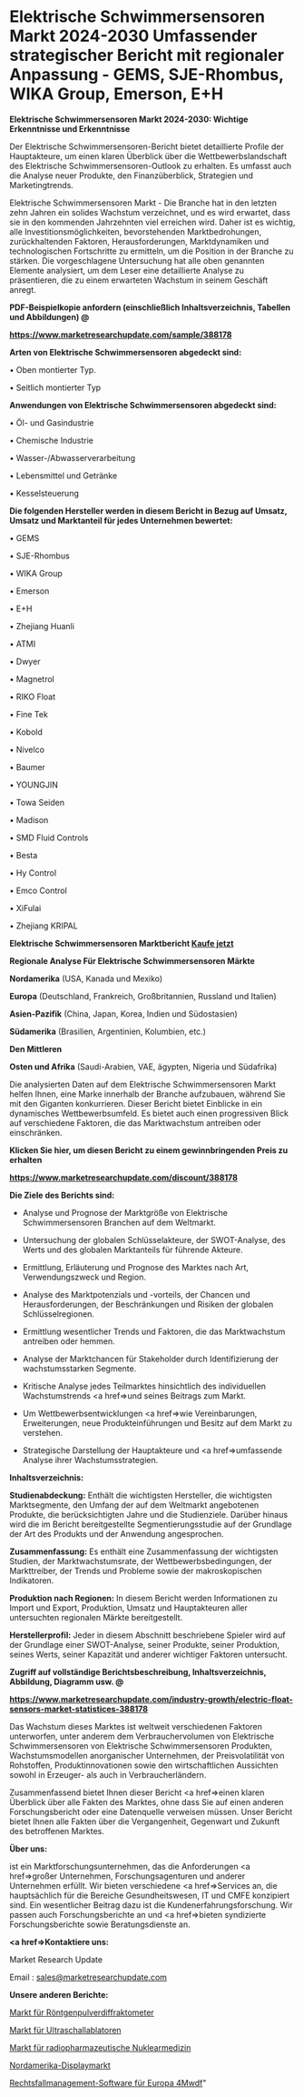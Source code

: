 # Elektrische Schwimmersensoren Markt 2024-2030 Umfassender strategischer Bericht mit regionaler Anpassung - GEMS, SJE-Rhombus, WIKA Group, Emerson, E+H

<strong>Elektrische Schwimmersensoren Markt 2024-2030: Wichtige Erkenntnisse und Erkenntnisse</strong>

Der Elektrische Schwimmersensoren-Bericht bietet detaillierte Profile der Hauptakteure, um einen klaren Überblick über die Wettbewerbslandschaft des Elektrische Schwimmersensoren-Outlook zu erhalten. Es umfasst auch die Analyse neuer Produkte, den Finanzüberblick, Strategien und Marketingtrends.

Elektrische Schwimmersensoren Markt - Die Branche hat in den letzten zehn Jahren ein solides Wachstum verzeichnet, und es wird erwartet, dass sie in den kommenden Jahrzehnten viel erreichen wird. Daher ist es wichtig, alle Investitionsmöglichkeiten, bevorstehenden Marktbedrohungen, zurückhaltenden Faktoren, Herausforderungen, Marktdynamiken und technologischen Fortschritte zu ermitteln, um die Position in der Branche zu stärken. Die vorgeschlagene Untersuchung hat alle oben genannten Elemente analysiert, um dem Leser eine detaillierte Analyse zu präsentieren, die zu einem erwarteten Wachstum in seinem Geschäft anregt.



<strong><b>PDF-Beispielkopie anfordern (einschließlich Inhaltsverzeichnis, Tabellen und Abbildungen) @ </b></strong>

<strong><a href=https://www.marketresearchupdate.com/sample/388178>

<strong>https://www.marketresearchupdate.com/sample/388178</u></a></strong></strong>



<strong>Arten von Elektrische Schwimmersensoren abgedeckt sind:</strong>

• Oben montierter Typ.

• Seitlich montierter Typ



<strong>Anwendungen von Elektrische Schwimmersensoren abgedeckt sind:</strong>

• Öl- und Gasindustrie

• Chemische Industrie

• Wasser-/Abwasserverarbeitung

• Lebensmittel und Getränke

• Kesselsteuerung



<strong>Die folgenden Hersteller werden in diesem Bericht in Bezug auf Umsatz, Umsatz und Marktanteil für jedes Unternehmen bewertet:</strong>

• GEMS

• SJE-Rhombus

• WIKA Group

• Emerson

• E+H

• Zhejiang Huanli

• ATMI

• Dwyer

• Magnetrol

• RIKO Float

• Fine Tek

• Kobold

• Nivelco

• Baumer

• YOUNGJIN

• Towa Seiden

• Madison

• SMD Fluid Controls

• Besta

• Hy Control

• Emco Control

• XiFulai

• Zhejiang KRIPAL



<strong>Elektrische Schwimmersensoren Marktbericht <a href=https://www.marketresearchupdate.com/buynow/388178>Kaufe jetzt</a></strong>



<strong>Regionale Analyse Für Elektrische Schwimmersensoren Märkte</strong>



<strong>Nordamerika</strong> (USA, Kanada und Mexiko)



<strong>Europa</strong> (Deutschland, Frankreich, Großbritannien, Russland und Italien)



<strong>Asien-Pazifik</strong> (China, Japan, Korea, Indien und Südostasien)



<strong>Südamerika</strong> (Brasilien, Argentinien, Kolumbien, etc.)



<strong>Den Mittleren</strong> 

<strong>Osten und Afrika</strong> (Saudi-Arabien, VAE, ägypten, Nigeria und Südafrika)

Die analysierten Daten auf dem Elektrische Schwimmersensoren Markt helfen Ihnen, eine Marke innerhalb der Branche aufzubauen, während Sie mit den Giganten konkurrieren. Dieser Bericht bietet Einblicke in ein dynamisches Wettbewerbsumfeld. Es bietet auch einen progressiven Blick auf verschiedene Faktoren, die das Marktwachstum antreiben oder einschränken.



<strong>Klicken Sie hier, um diesen Bericht zu einem gewinnbringenden Preis zu erhalten
</strong>

<strong><a href=https://www.marketresearchupdate.com/discount/388178>https://www.marketresearchupdate.com/discount/388178</b></u></strong></a>



<strong>Die Ziele des Berichts sind:</strong>

- Analyse und Prognose der Marktgröße von Elektrische Schwimmersensoren Branchen auf dem Weltmarkt.

- Untersuchung der globalen Schlüsselakteure, der SWOT-Analyse, des Werts und des globalen Marktanteils für führende Akteure.

- Ermittlung, Erläuterung und Prognose des Marktes nach Art, Verwendungszweck und Region.

- Analyse des Marktpotenzials und -vorteils, der Chancen und Herausforderungen, der Beschränkungen und Risiken der globalen Schlüsselregionen.

- Ermittlung wesentlicher Trends und Faktoren, die das Marktwachstum antreiben oder hemmen.

- Analyse der Marktchancen für Stakeholder durch Identifizierung der wachstumsstarken Segmente.

- Kritische Analyse jedes Teilmarktes hinsichtlich des individuellen Wachstumstrends <a href=>und</a> seines Beitrags zum Markt.

- Um Wettbewerbsentwicklungen <a href=>wie</a> Vereinbarungen, Erweiterungen, neue Produkteinführungen und Besitz auf dem Markt zu verstehen.

- Strategische Darstellung der Hauptakteure und <a href=>umfas</a>sende Analyse ihrer Wachstumsstrategien.



<strong>Inhaltsverzeichnis:</strong>



<strong>Studienabdeckung:</strong> Enthält die wichtigsten Hersteller, die wichtigsten Marktsegmente, den Umfang der auf dem Weltmarkt angebotenen Produkte, die berücksichtigten Jahre und die Studienziele. Darüber hinaus wird die im Bericht bereitgestellte Segmentierungsstudie auf der Grundlage der Art des Produkts und der Anwendung angesprochen.



<strong>Zusammenfassung:</strong> Es enthält eine Zusammenfassung der wichtigsten Studien, der Marktwachstumsrate, der Wettbewerbsbedingungen, der Markttreiber, der Trends und Probleme sowie der makroskopischen Indikatoren.



<strong>Produktion nach Regionen:</strong> In diesem Bericht werden Informationen zu Import und Export, Produktion, Umsatz und Hauptakteuren aller untersuchten regionalen Märkte bereitgestellt.



<strong>Herstellerprofil:</strong> Jeder in diesem Abschnitt beschriebene Spieler wird auf der Grundlage einer SWOT-Analyse, seiner Produkte, seiner Produktion, seines Werts, seiner Kapazität und anderer wichtiger Faktoren untersucht.



<strong><b>Zugriff auf vollständige Berichtsbeschreibung, Inhaltsverzeichnis, Abbildung, Diagramm usw. @ </b></strong>

<strong><a href=https://www.marketresearchupdate.com/industry-growth/electric-float-sensors-market-statistices-388178>https://www.marketresearchupdate.com/industry-growth/electric-float-sensors-market-statistices-388178</a></strong>

Das Wachstum dieses Marktes ist weltweit verschiedenen Faktoren unterworfen, unter anderem dem Verbrauchervolumen von Elektrische Schwimmersensoren von Elektrische Schwimmersensoren Produkten, Wachstumsmodellen anorganischer Unternehmen, der Preisvolatilität von Rohstoffen, Produktinnovationen sowie den wirtschaftlichen Aussichten sowohl in Erzeuger- als auch in Verbraucherländern.

Zusammenfassend bietet Ihnen dieser Bericht <a href=>einen</a> klaren Überblick über alle Fakten des Marktes, ohne dass Sie auf einen anderen Forschungsbericht oder eine Datenquelle verweisen müssen. Unser Bericht bietet Ihnen alle Fakten über die Vergangenheit, Gegenwart und Zukunft des betroffenen Marktes.



<strong>Über uns:</strong>

 ist ein Marktforschungsunternehmen, das die Anforderungen <a href=>großer</a> Unternehmen, Forschungsagenturen und anderer Unternehmen erfüllt. Wir bieten verschiedene <a href=>Services</a> an, die hauptsächlich für die Bereiche Gesundheitswesen, IT und CMFE konzipiert sind. Ein wesentlicher Beitrag dazu ist die Kundenerfahrungsforschung. Wir passen auch Forschungsberichte an und <a href=>bieten</a> syndizierte Forschungsberichte sowie Beratungsdienste an.



<strong><a href=>Kontaktiere uns:</a></strong>

Market Research Update

Email : sales@marketresearchupdate.com



<strong>Unsere anderen Berichte:</strong>

<a href=https://www.linkedin.com/pulse/x-ray-powder-diffractometer-market-strategic-insights>Markt für Röntgenpulverdiffraktometer</a>

<a href=https://www.linkedin.com/pulse/ultrasound-ablators-market-size-share-outlook-growth-prospects>Markt für Ultraschallablatoren</a>

<a href=https://www.linkedin.com/pulse/nuclear-medicine-radiopharmaceuticals-market-1f>Markt für radiopharmazeutische Nuklearmedizin</a>

<a href=https://www.linkedin.com/pulse/north-america-display-market-size-production>Nordamerika-Displaymarkt</a>

<a href=https://www.linkedin.com/pulse/europe-legal-case-management-software-4mwdf/>Rechtsfallmanagement-Software für Europa 4Mwdf</a>"
